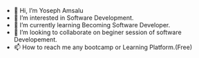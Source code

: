- 👋 Hi, I’m Yoseph Amsalu
- 👀 I’m interested in Software Development.
- 🌱 I’m currently learning Becoming Software Developer.
- 💞️ I’m looking to collaborate on beginer session of software Developement.
- 📫 How to reach me any bootcamp or Learning Platform.(Free)

<!---
Yosi143/Yosi143 is a ✨ special ✨ repository because its `README.md` (this file) appears on your GitHub profile.
You can click the Preview link to take a look at your changes.
--->

